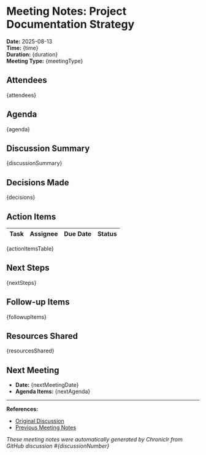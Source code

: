 # Meeting Notes: Project Documentation Strategy

**Date:** 2025-08-13  
**Time:** {time}  
**Duration:** {duration}  
**Meeting Type:** {meetingType}

## Attendees

{attendees}

## Agenda

{agenda}

## Discussion Summary

{discussionSummary}

## Decisions Made

{decisions}

## Action Items

| Task | Assignee | Due Date | Status |
|------|----------|----------|--------|
{actionItemsTable}

## Next Steps

{nextSteps}

## Follow-up Items

{followupItems}

## Resources Shared

{resourcesShared}

## Next Meeting

- **Date:** {nextMeetingDate}
- **Agenda Items:** {nextAgenda}

---
**References:**
- [Original Discussion]({discussionUrl})
- [Previous Meeting Notes]({previousMeetingNotes})

*These meeting notes were automatically generated by Chroniclr from GitHub discussion #{discussionNumber}*